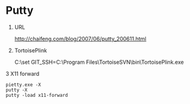 Putty
=========================================

1. URL

	<http://chaifeng.com/blog/2007/06/putty_200611.html>

2. TortoisePlink

	C:\set GIT_SSH=C:\Program Files\TortoiseSVN\bin\TortoisePlink.exe

3 X11 forward
    
    pietty.exe -X
    putty -X
    putty -load x11-forward


